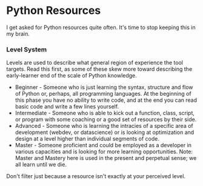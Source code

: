 # Python Resources

I get asked for Python resources quite often. It's time to stop keeping this in my brain.

### Level System

Levels are used to describe what general region of experience the tool targets.
Read this first, as some of these skew more toward describing the early-learner
end of the scale of Python knowledge.

* Beginner - Someone who is just learning the syntax, structure and flow of
Python or, perhaps, all programming languages. At the beginning of this phase
you have no ability to write code, and at the end you can read basic code and
write a few lines yourself.
* Intermediate - Someone who is able to kick out a function, class, script, or
program with some coaching or a good set of resources by their side.
* Advanced - Someone who is learning the intracies of a specific area of
development (webdev, or datascience) or is looking at optimization and design
at a level higher than individual segments of code.
* Master - Someone proficient and could be employed as a developer in various
capacities and is looking for more learning opportunities. Note: Master and
Mastery here is used in the present and perpetual sense; we all learn until we
die.

Don't filter just because a resource isn't exactly at your perceived level.
